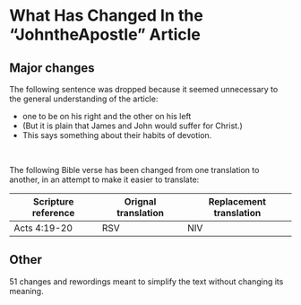 # What Has Changed In the “JohntheApostle” Article

## Major changes
The following sentence was dropped because it seemed unnecessary to the general understanding of the article:
- one to be on his right and the other on his left
- (But it is plain that James and John would suffer for Christ.)
- This says something about their habits of devotion.

&nbsp;

The following Bible verse has been changed from one translation to another, in an attempt to make it easier to translate:

| Scripture reference | Orignal translation | Replacement translation |
| --- | --- | --- |
| Acts 4:19-20 | RSV | NIV |

## Other
51 changes and rewordings meant to simplify the text without changing its meaning.
